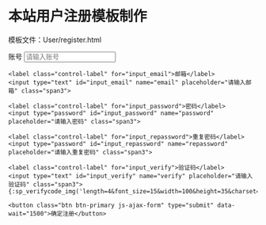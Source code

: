 # 本站用户注册模板制作

模板文件：User/register.html

<form class="form-horizontal js-ajax-form" action="{:U('user/register/doregister')}" method="post">
    <label class="control-label" for="input_username">账号</label>
    <input type="text" id="input_username" name="username" placeholder="请输入账号" class="span3">
    
    <label class="control-label" for="input_email">邮箱</label>
    <input type="text" id="input_email" name="email" placeholder="请输入邮箱" class="span3">
    
    <label class="control-label" for="input_password">密码</label>
    <input type="password" id="input_password" name="password" placeholder="请输入密码" class="span3">
    
    <label class="control-label" for="input_repassword">重复密码</label>
    <input type="password" id="input_repassword" name="repassword" placeholder="请输入重复密码" class="span3">
    
    <label class="control-label" for="input_verify">验证码</label>
    <input type="text" id="input_verify" name="verify" placeholder="请输入验证码" class="span3">
    {:sp_verifycode_img('length=4&font_size=15&width=100&height=35&charset=1234567890')}
    
    <button class="btn btn-primary js-ajax-form" type="submit" data-wait="1500">确定注册</button>
</form>